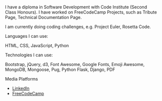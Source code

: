 
I have a diploma in Software Development with Code Institute (Second Class Honours).  I have worked on FreeCodeCamp Projects, such as
Tribute Page, Technical Documentation Page.  

I am currently doing coding challenges, e.g. Project Euler, Rosetta Code.

Languages I can use:

HTML, CSS, JavaScript, Python

Technologies I can use:

Bootstrap, jQuery, d3, Font Awesome, Google Fonts, Emoji Awesome, MongoDB, Mongoose, Pug, Python Flask, Django, PDF

Media Platforms

- [LinkedIn](https://www.linkedin.com/in/derekdhammaloka)
- [FreeCodeCamp](https://www.freecodecamp.org/fcc12d037b9-dabe-4f48-8d36-5b872fa05c24)

<!---
derektypist/derektypist is a ✨ special ✨ repository because its `README.md` (this file) appears on your GitHub profile.
You can click the Preview link to take a look at your changes.
--->
